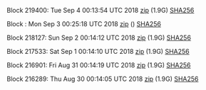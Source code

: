 Block 219400: Tue Sep  4 00:13:54 UTC 2018 [zip](https://dash-bootstrap.ams3.digitaloceanspaces.com/testnet/2018-09-04/bootstrap.dat.zip) (1.9G) [SHA256](https://dash-bootstrap.ams3.digitaloceanspaces.com/testnet/2018-09-04/sha256.txt)

Block : Mon Sep  3 00:25:18 UTC 2018 [zip](https://dash-bootstrap.ams3.digitaloceanspaces.com/testnet/2018-09-03/bootstrap.dat.zip) () [SHA256](https://dash-bootstrap.ams3.digitaloceanspaces.com/testnet/2018-09-03/sha256.txt)

Block 218127: Sun Sep  2 00:14:12 UTC 2018 [zip](https://dash-bootstrap.ams3.digitaloceanspaces.com/testnet/2018-09-02/bootstrap.dat.zip) (1.9G) [SHA256](https://dash-bootstrap.ams3.digitaloceanspaces.com/testnet/2018-09-02/sha256.txt)

Block 217533: Sat Sep  1 00:14:10 UTC 2018 [zip](https://dash-bootstrap.ams3.digitaloceanspaces.com/testnet/2018-09-01/bootstrap.dat.zip) (1.9G) [SHA256](https://dash-bootstrap.ams3.digitaloceanspaces.com/testnet/2018-09-01/sha256.txt)

Block 216901: Fri Aug 31 00:14:19 UTC 2018 [zip](https://dash-bootstrap.ams3.digitaloceanspaces.com/testnet/2018-08-31/bootstrap.dat.zip) (1.9G) [SHA256](https://dash-bootstrap.ams3.digitaloceanspaces.com/testnet/2018-08-31/sha256.txt)

Block 216289: Thu Aug 30 00:14:05 UTC 2018 [zip](https://dash-bootstrap.ams3.digitaloceanspaces.com/testnet/2018-08-30/bootstrap.dat.zip) (1.9G) [SHA256](https://dash-bootstrap.ams3.digitaloceanspaces.com/testnet/2018-08-30/sha256.txt)
